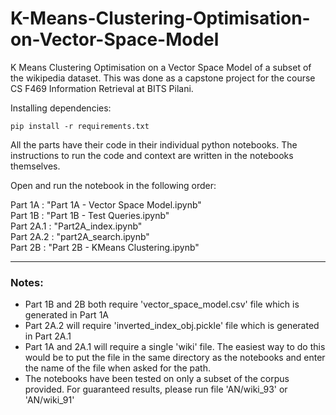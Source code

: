 # K-Means-Clustering-Optimisation-on-Vector-Space-Model
K Means Clustering Optimisation on a Vector Space Model of a subset of the wikipedia dataset. This was done as a capstone project for the course CS F469 Information Retrieval at BITS Pilani.

Installing dependencies:
``` 
pip install -r requirements.txt
```

All the parts have their code in their individual python notebooks. The instructions to run the code and context are written in the notebooks themselves.

Open and run the notebook in the following order:

Part 1A : "Part 1A - Vector Space Model.ipynb"  
Part 1B : "Part 1B - Test Queries.ipynb"  
Part 2A.1 : "Part2A_index.ipynb"   
Part 2A.2 : "part2A_search.ipynb"  
Part 2B : "Part 2B - KMeans Clustering.ipynb"  

---

### Notes: 
- Part 1B and 2B both require 'vector_space_model.csv' file which is generated in Part 1A
- Part 2A.2 will require 'inverted_index_obj.pickle' file which is generated in Part 2A.1
- Part 1A and 2A.1 will require a single 'wiki' file. The easiest way to do this would be to put the file in the same directory as the notebooks and enter the name of the file when asked for the path.
- The notebooks have been tested on only a subset of the corpus provided. For guaranteed results, please run file 'AN/wiki_93' or 'AN/wiki_91'
